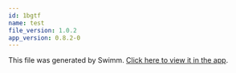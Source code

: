```yaml
---
id: 1bgtf
name: test
file_version: 1.0.2
app_version: 0.8.2-0
---
```


This file was generated by Swimm. [Click here to view it in the app](http://localhost:5001/repos/Z2l0aHViJTNBJTNBZGlnaS1wcm9qLUdVSSUzQSUzQWdpbGFkYXg=/docs/1bgtf).